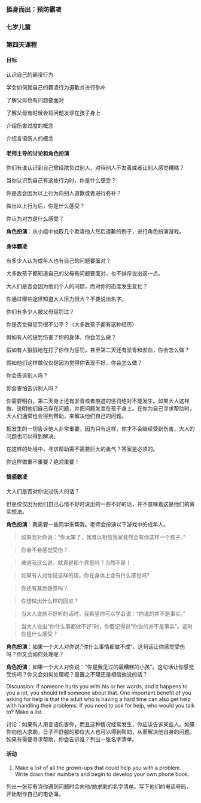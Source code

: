 ### 挺身而出：预防霸凌

### 七岁儿童

### 第四天课程

#### 目标

认识自己的霸凌行为

学会如何就自己的霸凌行为道歉并进行弥补

了解父母也有问题要面对

了解父母有时候会将问题发泄在孩子身上

介绍伤害过度的概念

介绍言语伤人的概念

#### 老师主导的讨论和角色扮演

你们有谁认识到自己曾经欺负过别人，对待别人不友善或者让别人感觉糟糕？

当你认识到自己有这些行为时，你是什么感受？

你是否会因为以上行为向别人道歉或者进行弥补？

做出以上行为后，你是什么感受？

你认为对方是什么感受？

**角色扮演**：从小组中抽取几个欺凌他人然后道歉的例子，进行角色扮演游戏。

#### 身体霸凌

有多少人认为成年人也有自己的问题要面对？

大多数孩子都知道自己的父母有问题要面对，也不排斥说出这一点。

大人们是否会因为他们个人的问题，而对你的态度发生变化？

你通过哪些途径知道大人压力很大？不要说出名字。

你们有多少人被父母惩罚过？

你是否觉得惩罚很不公平？（大多数孩子都有这种经历）

假如有人的惩罚伤害了你的身体，你会怎么做？

假如有人狠狠地在打了你作为惩罚，甚至第二天还有淤青和淤血，你会怎么做？

假如他们这样做仅仅是因为觉得你表现不好，你会怎么做？

你会告诉别人吗？

你会害怕告诉别人吗？

你需要明白，第二天身上还有淤青或者痕迹的惩罚绝对不能发生。如果大人这样做，说明他们自己存在问题，并把问题发泄在孩子身上。在你为自己寻求帮助时，大人们通常也会得到帮助，来解决他们自己的问题。

把发生的一切告诉他人非常重要，因为只有这样，你才不会继续受到伤害，大人的问题也可以得到解决。

在这样的处境中，寻求帮助需不需要巨大的勇气？答案是必须的。

你这样做重不重要？绝对重要！

#### 情感霸凌

大人们是否对你说过伤人的话？

但是仅仅因为他们自己心情不好时说出的一些不好的话，并不意味着这是他们的真实想法。

**角色扮演**：我需要一些同学来帮我。老师会扮演以下游戏中的成年人。

> 如果我对你说：“你太笨了，我难以相信我家竟然会有你这样一个孩子。”

> 你会不会感觉受伤？

> 难道我这么说，就真是那个意思吗？当然不是！

> 如果有人对你说这样的话，你在身体上会有什么感觉吗?

> 你还有其他感觉吗？

> 你想做出什么样的回应？

> 当大人说些不好听的话时，我希望你可以学会说：“你说的并不是事实。”

> 当大人说出“你什么事都做不好”时，你要记得说“你说的并不是事实”。这时你是什么感受？

**角色扮演**：如果一个大人对你说:“你什么事情都做不成”。这句话让你感觉受伤吗？你又会如何处理呢？

**角色扮演**：如果一个大人对你说：“你是我见过的最糟糕的小孩”。这句话让你感觉受伤吗？你又会如何处理呢？是置之不理还是相信他说的话？

Discussion: If someone hurts you with his or her words, and it happens to you a lot, you should tell someone about that. One important benefit of you asking for help is that the adult who is having a hard time can also get help with handling their problems. If you need to ask for help, who would you talk to? Make a list.

讨论：如果有人用言语伤害你，而且这种情况经常发生，你应该告诉某些人。如果你向他人求助，日子不舒服的那位大人也可以得到帮助，从而解决他自身的问题。如果有需要寻求帮助，你会告诉谁？列出一张名字清单。

#### 活动


1. Make a list of all the grown-ups that could help you with a problem. Write down their numbers and begin to develop your own phone book.

列出一张写有当你遇到问题时会向他/她求助的名字清单。写下他们的电话号码，开始制作自己的电话簿。

